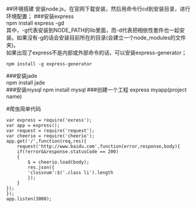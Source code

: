 ##环境搭建
安装node.js，在官网下载安装，然后用命令行cd到安装目录，进行环境配置；
###安装express  
	npm install express -gd  
其中，-g代表安装到NODE_PATH的lib里面，而-d代表把相依性套件也一起安装。如果沒有-g的话会安装目前所在的目录(会建立一个node_modules的文件夹)。  
如果出现了express不是内部或外部命令的话，可以安装express-generator；  

	npm install -g express-generator  
###安装jade  
	npm install jade  
###安装mysql
	npm install mysql
###创建一个工程
	express myapp(project name)





#爬虫简单代码

	var express = require('exress');
	var app = express();
	var request = require('request');
	var cheerio = require('cheerio');
	app.get('/',function(req,res){
		request('http://www.baidu.com',function(error,response,body){
		if(!error&&response.statusCode == 200)
		{
			$ = cheerio.load(body);
			res.json({
			'clossnum':$('.class li').length
			});
		}
	});
	});
	app.listen(3000);